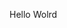 Hello Wolrd






















































































































































































































































































































































































































































































































































































































































































































































































































































































































































































































































































































